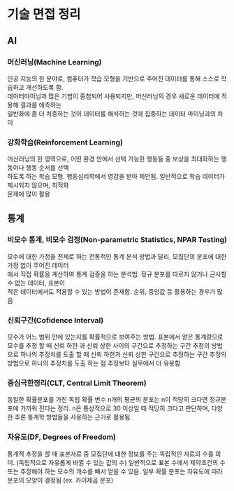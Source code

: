 # 기술 면접 정리

## AI
### 머신러닝(Machine Learning)
인공 지능의 한 분야로, 컴퓨터가 학습 모형을 기반으로 주어진 데이터를 통해 스스로 학습하고 개선하도록 함.  
데이터마이닝과 많은 기법이 중첩되어 사용되지만, 머신러닝의 경우 새로운 데이터에 적용해 결과를 에측하는  
일반화에 좀 더 치중하는 것이 데이터를 해석하는 것에 집중하는 데이터 마이닝과의 차이

### 강화학습(Reinforcement Learning)
머신러닝의 한 영역으로, 어떤 환경 안에서 선택 가능한 행동들 중 보상을 최대화하는 행동이나 행동 순서를 선택  
하도록 하는 학습 모형. 행동심리학에서 영감을 받아 제안됨. 일반적으로 학습 데이터가 제시되지 않으며, 최적화  
문제에 많이 활용

## 통계
### 비모수 통계, 비모수 검정(Non-parametric Statistics, NPAR Testing)
모수에 대한 가정을 전제로 하는 전통적인 통계 분석 방법과 달리, 모집단의 분포에 대한 가정 없이 주어진 데이터  
에서 직접 확률을 계산하여 통계 검증을 하는 분석법. 정규 분포를 따르지 않거나 근사할 수 없는 데이터, 표본이  
적은 데이터에서도 적용할 수 있는 방법이 존재함. 순위, 중앙값 등 활용하는 경우가 많음

### 신뢰구간(Cofidence Interval)
모수가 어느 범위 안에 있는지를 확률적으로 보여주는 방법. 표본에서 얻은 통계량으로 모수를 추정 할 때 신뢰 하한
과 신뢰 상한 사이의 구간으로 추정하는 구간 추정의 방법으로 하나의 추정치를 도출 할 때 신뢰 하한과 신뢰 상한 
구간으로 추정하는 구간 추정의 방법으로 하나의 추정치를 도출 하는 점 추정보다 실무에서 더 유용함

### 중심극한정리(CLT, Central Limit Theorem)
동일한 확률분포를 가진 독립 확률 변수 n개의 평균의 분포는 n이 적당히 크다면 정규분포에 가까워 진다는 정리. n은
통상적으로 30 이상일 때 적당히 크다고 판단하며, 다양한 추론 통계학 방법들을 사용하는 근거로 활용됨.

### 자유도(DF, Degrees of Freedom)
통계적 추정을 할 때 표본자료 중 모집단에 대한 정보를 주는 독립적인 자료의 수를 의미. (독립적으로 자유롭게 바뀔
수 있는 값의 수) 일반적으로 표본 수에서 제약조건의 수 또는 추정해야 하는 모수의 개수를 빼서 얻을 수 있음.
일부 확률 분포는 자유도에 따라 분포의 모양이 결정됨 (ex. 카이제곱 분포)
